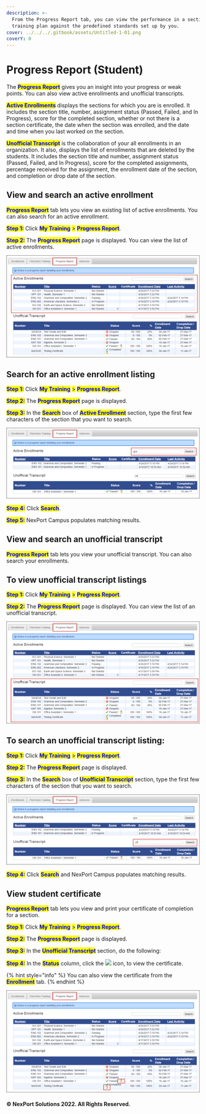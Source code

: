 ```yaml
---
description: >-
  From the Progress Report tab, you can view the performance in a section or
  training plan against the predefined standards set up by you.
cover: ../../../.gitbook/assets/Untitled-1-01.png
coverY: 0
---
```


# Progress Report (Student)

The <mark style="color:blue;">**Progress Report**</mark> gives you an insight into your progress or weak points. You can also view active enrollments and unofficial transcripts.

<mark style="color:blue;">**Active Enrollments**</mark> displays the sections for which you are is enrolled. It includes the section title, number, assignment status (Passed, Failed, and In Progress), score for the completed section, whether or not there is a section certificate, the date when the section was enrolled, and the date and time when you last worked on the section.

<mark style="color:blue;">**Unofficial Transcript**</mark> is the collaboration of your all enrollments in an organization. It also, displays the list of enrollments that are deleted by the students. It includes the section title and number, assignment status (Passed, Failed, and In Progress), score for the completed assignments, percentage received for the assignment, the enrollment date of the section, and completion or drop date of the section.

## View and search an active enrollment <a href="#view" id="view"></a>

<mark style="color:blue;">**Progress Report**</mark> tab lets you view an existing list of active enrollments. You can also search for an active enrollment.

<mark style="color:blue;">**Step 1:**</mark>  Click <mark style="color:blue;">**My Training**</mark> <mark style="color:blue;"></mark><mark style="color:blue;">></mark> <mark style="color:blue;"></mark><mark style="color:blue;">**Progress Report**</mark>.

<mark style="color:blue;">**Step 2:**</mark>  The <mark style="color:blue;">**Progress Report**</mark> page is displayed. You can view the list of active enrollments.

![](/.gitbook/assets/ProgressReport_ActiveEnrollment_550x290.png)

## **Search for an active enrollment listing**

<mark style="color:blue;">**Step 1:**</mark>  Click <mark style="color:blue;">**My Training**</mark> <mark style="color:blue;"></mark><mark style="color:blue;">></mark> <mark style="color:blue;"></mark><mark style="color:blue;">**Progress Report**</mark>.

<mark style="color:blue;">**Step 2:**</mark>  The <mark style="color:blue;">**Progress Report**</mark> page is displayed.

<mark style="color:blue;">**Step 3:**</mark>  In the <mark style="color:blue;">**Search**</mark> box of <mark style="color:blue;">**Active Enrollment**</mark> section, type the first few characters of the section that you want to search.

![](/.gitbook/assets/ProgressReport_Active_Search_550x200.png)

<mark style="color:blue;">**Step 4:**</mark>  Click <mark style="color:blue;">**Search**</mark>.

<mark style="color:blue;">**Step 5:**</mark>  NexPort Campus populates matching results.

## View and search an unofficial transcript <a href="#view2" id="view2"></a>

<mark style="color:blue;">**Progress Report**</mark> tab lets you view your unofficial transcript. You can also search your enrollments.

## **To view unofficial transcript listings**

<mark style="color:blue;">**Step 1:**</mark>  Click <mark style="color:blue;">**My Training**</mark> <mark style="color:blue;"></mark><mark style="color:blue;">></mark> <mark style="color:blue;"></mark><mark style="color:blue;">**Progress Report**</mark>.

<mark style="color:blue;">**Step 2:**</mark>  The <mark style="color:blue;">**Progress Report**</mark> page is displayed. You can view the list of an unofficial transcript.

![](/.gitbook/assets/ProgressReport_Transcript_550x290.png)

## **To search an unofficial transcript listing:**

<mark style="color:blue;">**Step 1:**</mark>  Click <mark style="color:blue;">**My Training**</mark> <mark style="color:blue;"></mark><mark style="color:blue;">></mark> <mark style="color:blue;"></mark><mark style="color:blue;">**Progress Report**</mark>.

<mark style="color:blue;">**Step 2:**</mark>  The <mark style="color:blue;">**Progress Report**</mark> page is displayed.

<mark style="color:blue;">**Step 3:**</mark>  In the <mark style="color:blue;">**Search**</mark> box of <mark style="color:blue;">**Unofficial Transcript**</mark> section, type the first few characters of the section that you want to search.

![](/.gitbook/assets/ProgressReport_Transcript_Search_550x200.png)

<mark style="color:blue;">**Step 4:**</mark>  Click <mark style="color:blue;">**Search**</mark> and NexPort Campus populates matching results.

## View student certificate <a href="#view3" id="view3"></a>

<mark style="color:blue;">**Progress Report**</mark> tab lets you view and print your certificate of completion for a section.

<mark style="color:blue;">**Step 1:**</mark>  Click <mark style="color:blue;">**My Training**</mark> <mark style="color:blue;"></mark><mark style="color:blue;">></mark> <mark style="color:blue;"></mark><mark style="color:blue;">**Progress Report**</mark>.

<mark style="color:blue;">**Step 2:**</mark>  The <mark style="color:blue;">**Progress Report**</mark> page is displayed.

<mark style="color:blue;">**Step 3:**</mark>  In the <mark style="color:blue;">**Unofficial Transcript**</mark> section, do the following:

<mark style="color:blue;">**Step 4:**</mark>  In the <mark style="color:blue;">**Status**</mark> column, click the ![](/.gitbook/assets/Certificate.png) icon, to view the certificate.

{% hint style="info" %}
You can also view the certificate from the <mark style="color:blue;">**Enrollment**</mark> tab.
{% endhint %}

![](/.gitbook/assets/ProgressReport_Certificate_550x290.png)

#### © NexPort Solutions 2022. All Rights Reserved.

